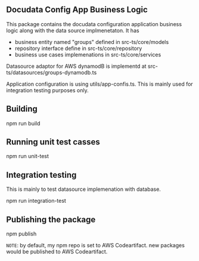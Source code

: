 ## Docudata Config App Business Logic
This package contains the docudata configuration application business logic along with the
data source implmenetaton. It has

* business entity named "groups" defined in src-ts/core/models
* repository interface define in src-ts/core/repository
* business use cases implemenations in src-ts/core/services

Datasource adaptor for AWS dynamodB is implementd at src-ts/datasources/groups-dynamodb.ts

Application configuration is using utils/app-confis.ts. This is mainly used for integration testing purposes only.

## Building

npm run build

## Running unit test casses

npm run unit-test

## Integration testing 

This is mainly to test datasource implemenation with database.

npm run integration-test

## Publishing the package
npm publish 

`NOTE`: by default, my npm repo is set to AWS Codeartifact. new packages would be published to AWS Codeartifact.





